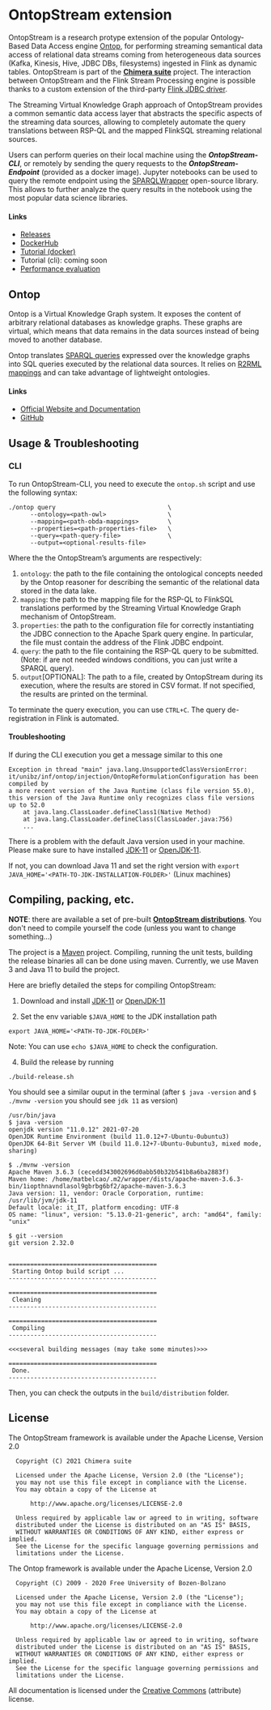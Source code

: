 OntopStream extension
=====

OntopStream is a research protype extension of the popular Ontology-Based Data Access engine [Ontop](https://ontop-vkg.org), for performing streaming semantical data access of relational data streams coming from heterogeneous data sources (Kafka, Kinesis, Hive, JDBC DBs, filesystems) ingested in Flink as dynamic tables. OntopStream is part of the [__Chimera suite__](https://chimera-suite.github.io/chimera/) project. The interaction between OntopStream and the Flink Stream Processing engine is possible thanks to a custom extension of the third-party [Flink JDBC driver](https://github.com/ververica/flink-jdbc-driver).

The Streaming Virtual Knowledge Graph approach of OntopStream provides a common semantic data access layer that abstracts the specific aspects of the streaming data sources, allowing to completely automate the query translations between RSP-QL and the mapped FlinkSQL streaming relational sources.

Users can perform queries on their local machine using the ___OntopStream-CLI___, or remotely by sending the query requests to the ___OntopStream-Endpoint___ (provided as a docker image). Jupyter notebooks can be used to query the remote endpoint using the [SPARQLWrapper](https://sparqlwrapper.readthedocs.io/en/latest/) open-source library. This allows to further analyze the query results in the notebook using the most popular data science libraries.

#### Links
- [Releases](https://github.com/chimera-suite/OntopStream/releases)
- [DockerHub](https://hub.docker.com/r/chimerasuite/ontop-stream)
- [Tutorial (docker)](https://github.com/chimera-suite/OntopStream-running-example)
- Tutorial (cli): coming soon
- [Performance evaluation](https://github.com/chimera-suite/OntopStream-evaluation)

Ontop
--------------------

Ontop is a Virtual Knowledge Graph system.
It exposes the content of arbitrary relational databases as knowledge graphs. These graphs are virtual, which means that data remains in the data sources instead of being moved to another database.

Ontop translates [SPARQL queries](https://www.w3.org/TR/sparql11-query/) expressed over the knowledge graphs into SQL queries executed by the relational data sources. It relies on [R2RML mappings](https://www.w3.org/TR/r2rml/) and can take advantage of lightweight ontologies.

#### Links
- [Official Website and Documentation](https://ontop-vkg.org)
- [GitHub](https://github.com/ontop/ontop/)

Usage & Troubleshooting
--------------------
### CLI
To run OntopStream-CLI, you need to execute the `ontop.sh` script and use the following syntax:

```
./ontop query                               \
      --ontology=<path-owl>                 \
      --mapping=<path-obda-mappings>        \
      --properties=<path-properties-file>   \
      --query=<path-query-file>             \
      --output=<optional-results-file>
```
Where the the OntopStream’s arguments are respectively:

1. `ontology`: the path to the file containing the ontological concepts needed by the Ontop reasoner for describing the semantic of the relational data stored in the data lake.
2. `mapping`: the path to the mapping file for the RSP-QL to FlinkSQL translations performed by the Streaming Virtual Knowledge Graph mechanism of OntopStream.
3. `properties`: the path to the configuration file for correctly instantiating the JDBC connection to the Apache Spark query engine. In particular, the file must contain the address of the Flink JDBC endpoint.
4. `query`: the path to the file containing the RSP-QL query to be submitted. (Note: if are not needed windows conditions, you can just write a SPARQL query).
5. `output`[OPTIONAL]: The path to a file, created by OntopStream during its execution, where the results are stored in CSV format. If not specified, the results are printed on the terminal.

To terminate the query execution, you can use `CTRL+C`. The query de-registration in Flink is automated.

#### Troubleshooting

If during the CLI execution you get a message similar to this one

```
Exception in thread "main" java.lang.UnsupportedClassVersionError: it/unibz/inf/ontop/injection/OntopReformulationConfiguration has been compiled by
a more recent version of the Java Runtime (class file version 55.0), this version of the Java Runtime only recognizes class file versions up to 52.0
	at java.lang.ClassLoader.defineClass1(Native Method)
	at java.lang.ClassLoader.defineClass(ClassLoader.java:756)
    ...
```
There is a problem with the default Java version used in your machine. Please make sure to have installed [JDK-11](http://jdk.java.net/java-se-ri/11) or [OpenJDK-11](https://jdk.java.net/archive/).

If not, you can download Java 11 and set the right version with `export JAVA_HOME='<PATH-TO-JDK-INSTALLATION-FOLDER>'` (Linux machines)


Compiling, packing, etc.
--------------------

__NOTE__: there are available a set of pre-built __[OntopStream distributions](https://github.com/chimera-suite/OntopStream/releases)__. You don't need to compile yourself the code (unless you want to change something...)

The project is a [Maven](http://maven.apache.org/) project. Compiling,
running the unit tests, building the release binaries all can be done
using maven.  Currently, we use Maven 3 and Java 11 to build the
project.

Here are briefly detailed the steps for compiling OntopStream:


1. Download and install [JDK-11](http://jdk.java.net/java-se-ri/11) or [OpenJDK-11](https://jdk.java.net/archive/)


2. Set the env variable `$JAVA_HOME` to the JDK installation path

```
export JAVA_HOME='<PATH-TO-JDK-FOLDER>'
```
Note: You can use `echo $JAVA_HOME` to check the configuration.


4. Build the release by running

```
./build-release.sh
````
You should see a similar ouput in the terminal (after `$ java -version` and `$ ./mvnw -version` you should see `jdk 11` as version)

```
/usr/bin/java
$ java -version
openjdk version "11.0.12" 2021-07-20
OpenJDK Runtime Environment (build 11.0.12+7-Ubuntu-0ubuntu3)
OpenJDK 64-Bit Server VM (build 11.0.12+7-Ubuntu-0ubuntu3, mixed mode, sharing)

$ ./mvnw -version
Apache Maven 3.6.3 (cecedd343002696d0abb50b32b541b8a6ba2883f)
Maven home: /home/matbelcao/.m2/wrapper/dists/apache-maven-3.6.3-bin/1iopthnavndlasol9gbrbg6bf2/apache-maven-3.6.3
Java version: 11, vendor: Oracle Corporation, runtime: /usr/lib/jvm/jdk-11
Default locale: it_IT, platform encoding: UTF-8
OS name: "linux", version: "5.13.0-21-generic", arch: "amd64", family: "unix"

$ git --version
git version 2.32.0


=========================================
 Starting Ontop build script ...
-----------------------------------------

=========================================
 Cleaning                                
-----------------------------------------

=========================================
 Compiling                               
-----------------------------------------

<<<several building messages (may take some minutes)>>>

=========================================
 Done.                                   
-----------------------------------------
```
Then, you can check the outputs in the `build/distribution` folder.


License
-------

The OntopStream framework is available under the Apache License, Version 2.0

```
  Copyright (C) 2021 Chimera suite

  Licensed under the Apache License, Version 2.0 (the "License");
  you may not use this file except in compliance with the License.
  You may obtain a copy of the License at

      http://www.apache.org/licenses/LICENSE-2.0

  Unless required by applicable law or agreed to in writing, software
  distributed under the License is distributed on an "AS IS" BASIS,
  WITHOUT WARRANTIES OR CONDITIONS OF ANY KIND, either express or implied.
  See the License for the specific language governing permissions and
  limitations under the License.
```


The Ontop framework is available under the Apache License, Version 2.0

```
  Copyright (C) 2009 - 2020 Free University of Bozen-Bolzano

  Licensed under the Apache License, Version 2.0 (the "License");
  you may not use this file except in compliance with the License.
  You may obtain a copy of the License at

      http://www.apache.org/licenses/LICENSE-2.0

  Unless required by applicable law or agreed to in writing, software
  distributed under the License is distributed on an "AS IS" BASIS,
  WITHOUT WARRANTIES OR CONDITIONS OF ANY KIND, either express or implied.
  See the License for the specific language governing permissions and
  limitations under the License.
```

All documentation is licensed under the
[Creative Commons](http://creativecommons.org/licenses/by/4.0/)
(attribute)  license.
